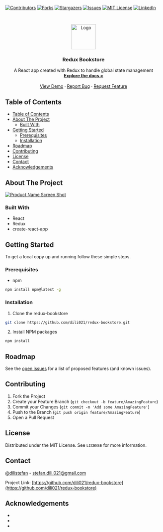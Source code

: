 <!--
*** Thanks for checking out this README Template. If you have a suggestion that would
*** make this better, please fork the redux-bookstore and create a pull request or simply open
*** an issue with the tag "enhancement".
*** Thanks again! Now go create something AMAZING! :D
***
***
***
*** To avoid retyping too much info. Do a search and replace for the following:
*** github_username, redux-bookstore, dilistefan, stefan.dili.021@gmail.com
-->





<!-- PROJECT SHIELDS -->
<!--
*** I'm using markdown "reference style" links for readability.
*** Reference links are enclosed in brackets [ ] instead of parentheses ( ).
*** See the bottom of this document for the declaration of the reference variables
*** for contributors-url, forks-url, etc. This is an optional, concise syntax you may use.
*** https://www.markdownguide.org/basic-syntax/#reference-style-links
-->
[![Contributors][contributors-shield]][contributors-url]
[![Forks][forks-shield]][forks-url]
[![Stargazers][stars-shield]][stars-url]
[![Issues][issues-shield]][issues-url]
[![MIT License][license-shield]][license-url]
[![LinkedIn][linkedin-shield]][linkedin-url]



<!-- PROJECT LOGO -->
<br />
<p align="center">
  <a href="https://github.com/dili021/redux-bookstore">
    <img src="images/logo.png" alt="Logo" width="80" height="80">
  </a>

  <h3 align="center">Redux Bookstore</h3>

  <p align="center">
    A React app created with Redux to handle global state management
    <br />
    <a href="https://github.com/dili021/redux-bookstore"><strong>Explore the docs »</strong></a>
    <br />
    <br />
    <a href="https://redux-bookstore-dili.herokuapp.com/">View Demo</a>
    ·
    <a href="https://github.com/dili021/redux-bookstore/issues">Report Bug</a>
    ·
    <a href="https://github.com/dili021/redux-bookstore/issues">Request Feature</a>
  </p>
</p>



<!-- TABLE OF CONTENTS -->
## Table of Contents

- [Table of Contents](#table-of-contents)
- [About The Project](#about-the-project)
  - [Built With](#built-with)
- [Getting Started](#getting-started)
  - [Prerequisites](#prerequisites)
  - [Installation](#installation)
- [Roadmap](#roadmap)
- [Contributing](#contributing)
- [License](#license)
- [Contact](#contact)
- [Acknowledgements](#acknowledgements)


<!-- ABOUT THE PROJECT -->
## About The Project

[![Product Name Screen Shot][product-screenshot]](https://example.com)

### Built With

* React
* Redux
* create-react-app



<!-- GETTING STARTED -->
## Getting Started

To get a local copy up and running follow these simple steps.

### Prerequisites

* npm
```sh
npm install npm@latest -g
```

### Installation

1. Clone the redux-bookstore
```sh
git clone https://github.com/dili021/redux-bookstore.git
```
2. Install NPM packages
```sh
npm install
```




<!-- ROADMAP -->
## Roadmap

See the [open issues](https://github.com/dili021/redux-bookstore/issues) for a list of proposed features (and known issues).



<!-- CONTRIBUTING -->
## Contributing

1. Fork the Project
2. Create your Feature Branch (`git checkout -b feature/AmazingFeature`)
3. Commit your Changes (`git commit -m 'Add some AmazingFeature'`)
4. Push to the Branch (`git push origin feature/AmazingFeature`)
5. Open a Pull Request



<!-- LICENSE -->
## License

Distributed under the MIT License. See `LICENSE` for more information.



<!-- CONTACT -->
## Contact

[@dilistefan](https://twitter.com/dilistefan) - stefan.dili.021@gmail.com

Project Link: [https://github.com/dili021/redux-bookstore](https://github.com/dili021/redux-bookstore)



<!-- ACKNOWLEDGEMENTS -->
## Acknowledgements

* []()
* []()
* []()





<!-- MARKDOWN LINKS & IMAGES -->
<!-- https://www.markdownguide.org/basic-syntax/#reference-style-links -->
[contributors-shield]: https://img.shields.io/github/contributors/dili021/redux-bookstore.svg?style=flat-square
[contributors-url]: https://github.com/dili021/redux-bookstore/graphs/contributors
[forks-shield]: https://img.shields.io/github/forks/dili021/redux-bookstore.svg?style=flat-square
[forks-url]: https://github.com/dili021/redux-bookstore/network/members
[stars-shield]: https://img.shields.io/github/stars/dili021/redux-bookstore.svg?style=flat-square
[stars-url]: https://github.com/dili021/redux-bookstore/stargazers
[issues-shield]: https://img.shields.io/github/issues/dili021/redux-bookstore.svg?style=flat-square
[issues-url]: https://github.com/dili021/redux-bookstore/issues
[license-shield]: https://img.shields.io/badge/License-MIT-yellow.svg
[license-url]: https://github.com/dili021/redux-bookstore/blob/master/LICENSE.txt
[linkedin-shield]: https://img.shields.io/badge/-LinkedIn-black.svg?style=flat-square&logo=linkedin&colorB=555
[linkedin-url]: https://linkedin.com/in/dili021
[product-screenshot]: images/screenshot.png

